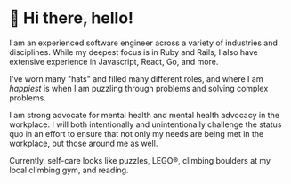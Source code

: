 # 👋 Hi there, hello!

I am an experienced software engineer across a variety of industries and disciplines. While my deepest focus is in Ruby and Rails, I also have extensive experience in Javascript, React, Go, and more.

I've worn many "hats" and filled many different roles, and where I am _happiest_ is when I am puzzling through problems and solving complex problems.

I am strong advocate for mental health and mental health advocacy in the workplace. I will both intentionally and unintentionally challenge the status quo in an effort to ensure that not only my needs are being met in the workplace, but those around me as well.

Currently, self-care looks like puzzles, LEGO®, climbing boulders at my local climbing gym, and reading.
